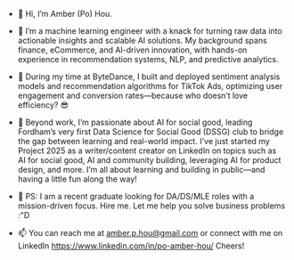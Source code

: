 - 👋 Hi, I’m Amber (Po) Hou. 
- 👀 I’m a machine learning engineer with a knack for turning raw data into actionable insights and scalable AI solutions. My background spans finance, eCommerce, and AI-driven innovation, with hands-on experience in recommendation systems, NLP, and predictive analytics.
- 🚀 During my time at ByteDance, I built and deployed sentiment analysis models and recommendation algorithms for TikTok Ads, optimizing user engagement and conversion rates—because who doesn’t love efficiency? 😎
- 🚴 Beyond work, I’m passionate about AI for social good, leading Fordham’s very first Data Science for Social Good (DSSG) club to bridge the gap between learning and real-world impact. I've just started my Project 2025 as a writer/content creator on LinkedIn on topics such as AI for social good, AI and community building, leveraging AI for product design, and more. I’m all about learning and building in public—and having a little fun along the way!

- 🌱 PS: I am a recent graduate looking for DA/DS/MLE roles with a mission-driven focus. Hire me. Let me help you solve business problems :"D
- 📫 You can reach me at amber.p.hou@gmail.com or connect with me on LinkedIn https://www.linkedin.com/in/po-amber-hou/
Cheers!

<!---
AmberHou1230/AmberHou1230 is a ✨ special ✨ repository because its `README.md` (this file) appears on your GitHub profile.
You can click the Preview link to take a look at your changes.
--->

